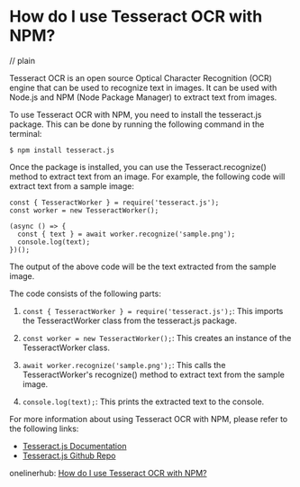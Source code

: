 # How do I use Tesseract OCR with NPM?
// plain

Tesseract OCR is an open source Optical Character Recognition (OCR) engine that can be used to recognize text in images. It can be used with Node.js and NPM (Node Package Manager) to extract text from images.

To use Tesseract OCR with NPM, you need to install the tesseract.js package. This can be done by running the following command in the terminal:

```
$ npm install tesseract.js
```

Once the package is installed, you can use the Tesseract.recognize() method to extract text from an image. For example, the following code will extract text from a sample image:

```
const { TesseractWorker } = require('tesseract.js');
const worker = new TesseractWorker();

(async () => {
  const { text } = await worker.recognize('sample.png');
  console.log(text);
})();
```

The output of the above code will be the text extracted from the sample image.

The code consists of the following parts:

1. `const { TesseractWorker } = require('tesseract.js');`: This imports the TesseractWorker class from the tesseract.js package.

2. `const worker = new TesseractWorker();`: This creates an instance of the TesseractWorker class.

3. `await worker.recognize('sample.png');`: This calls the TesseractWorker's recognize() method to extract text from the sample image.

4. `console.log(text);`: This prints the extracted text to the console.

For more information about using Tesseract OCR with NPM, please refer to the following links:

- [Tesseract.js Documentation](https://tesseract.projectnaptha.com/docs.html)
- [Tesseract.js Github Repo](https://github.com/naptha/tesseract.js)

onelinerhub: [How do I use Tesseract OCR with NPM?](https://onelinerhub.com/tesseract-ocr/how-do-i-use-tesseract-ocr-with-npm)